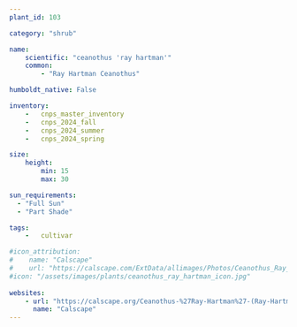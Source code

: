 ```yaml
---
plant_id: 103

category: "shrub"

name: 
    scientific: "ceanothus 'ray hartman'"  
    common:  
        - "Ray Hartman Ceanothus"  

humboldt_native: False

inventory: 
    -   cnps_master_inventory
    -   cnps_2024_fall
    -   cnps_2024_summer
    -   cnps_2024_spring

size:
    height: 
        min: 15
        max: 30

sun_requirements:
  - "Full Sun"
  - "Part Shade"

tags:  
    -   cultivar

#icon_attribution: 
#    name: "Calscape"
#    url: "https://calscape.com/ExtData/allimages/Photos/Ceanothus_Ray_Hartman_image_6.jpg" 
#icon: "/assets/images/plants/ceanothus_ray_hartman_icon.jpg"
 
websites:
    - url: "https://calscape.org/Ceanothus-%27Ray-Hartman%27-(Ray-Hartman-Ceanothus)"
      name: "Calscape"
---
```





